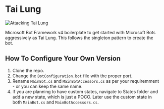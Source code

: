 # Tai Lung
![Attacking Tai Lung](http://aux4.iconspalace.com/uploads/955657164690126020.png)

Microsoft Bot Framework v4 boilerplate to get started with Microsoft Bots aggressively as Tai Lung. This follows the singleton pattern to create the bot. 

## How To Configure Your Own Version
1. Clone the repo.
2. Change the ```BotConfiguration.bot``` file with the proper port.
3. Rename ```MainBot.cs``` and ```MainBotAccessors.cs``` as per your requiremment - or you can keep the same name. 
4. If you are planning to have custom states, navigate to States folder and add a new state, which is just a POCO. Later use the custom state in both ```MainBot.cs``` and ```MainBotAccessors.cs```.
